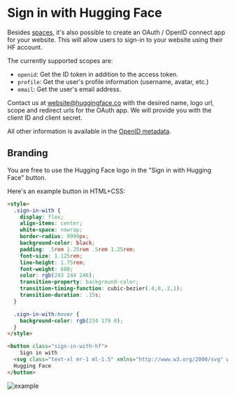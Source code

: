 # Sign in with Hugging Face

Besides [spaces](https://huggingface.co/docs/hub/spaces-oauth), it's also possible to create an OAuth / OpenID connect app for your website. This will allow users to sign-in to your website using their HF account.

The currently supported scopes are:

- `openid`: Get the ID token in addition to the access token.
- `profile`: Get the user's profile information (username, avatar, etc.)
- `email`: Get the user's email address.

Contact us at [website@huggingface.co](mailto:website@huggingface.co) with the desired name, logo url, scope and redirect urls for the OAuth app. We will provide you with the client ID and client secret.

All other information is available in the [OpenID metadata](https://huggingface.co/.well-known/openid-configuration).

## Branding

You are free to use the Hugging Face logo in the "Sign in with Hugging Face" button.

Here's an example button in HTML+CSS:

```html
<style>
  .sign-in-with {
    display: flex;
    align-items: center;
    white-space: nowrap;
    border-radius: 9999px;
    background-color: black;
    padding: .5rem 1.25rem .5rem 1.25rem;
    font-size: 1.125rem;
    line-height: 1.75rem;
    font-weight: 600;
    color: rgb(243 244 246);
    transition-property: background-color;
    transition-timing-function: cubic-bezier(.4,0,.2,1);
    transition-duration: .15s;
  }

  .sign-in-with:hover {
    background-color: rgb(234 179 8);
  }
</style>

<button class="sign-in-with-hf">
	Sign in with 
  <svg class="text-xl mr-1 ml-1.5" xmlns="http://www.w3.org/2000/svg" width="1em" height="1em" fill="none" viewBox="0 0 95 88"><path fill="#FFD21E" d="M47.21 76.5a34.75 34.75 0 1 0 0-69.5 34.75 34.75 0 0 0 0 69.5Z"></path><path fill="#FF9D0B" d="M81.96 41.75a34.75 34.75 0 1 0-69.5 0 34.75 34.75 0 0 0 69.5 0Zm-73.5 0a38.75 38.75 0 1 1 77.5 0 38.75 38.75 0 0 1-77.5 0Z"></path><path fill="#3A3B45" d="M58.5 32.3c1.28.44 1.78 3.06 3.07 2.38a5 5 0 1 0-6.76-2.07c.61 1.15 2.55-.72 3.7-.32ZM34.95 32.3c-1.28.44-1.79 3.06-3.07 2.38a5 5 0 1 1 6.76-2.07c-.61 1.15-2.56-.72-3.7-.32ZM46.96 56.29c9.83 0 13-8.76 13-13.26 0-2.34-1.57-1.6-4.09-.36-2.33 1.15-5.46 2.74-8.9 2.74-7.19 0-13-6.88-13-2.38s3.16 13.26 13 13.26Z"></path><mask id="a" width="27" height="16" x="33" y="41" maskUnits="userSpaceOnUse"><path fill="#fff" d="M46.96 56.29c9.83 0 13-8.76 13-13.26 0-2.34-1.57-1.6-4.09-.36-2.33 1.15-5.46 2.74-8.9 2.74-7.19 0-13-6.88-13-2.38s3.16 13.26 13 13.26Z"></path></mask><g mask="url(#a)"><path fill="#F94040" d="M47.21 66.5a8.67 8.67 0 0 0 2.65-16.94c-.84-.26-1.73 2.6-2.65 2.6-.86 0-1.7-2.88-2.48-2.65a8.68 8.68 0 0 0 2.48 16.99Z"></path></g><path fill="#FF9D0B" d="M70.71 37a3.25 3.25 0 1 0 0-6.5 3.25 3.25 0 0 0 0 6.5ZM24.21 37a3.25 3.25 0 1 0 0-6.5 3.25 3.25 0 0 0 0 6.5ZM17.52 48c-1.62 0-3.06.66-4.07 1.87a5.97 5.97 0 0 0-1.33 3.76 7.1 7.1 0 0 0-1.94-.3c-1.55 0-2.95.59-3.94 1.66a5.8 5.8 0 0 0-.8 7 5.3 5.3 0 0 0-1.79 2.82c-.24.9-.48 2.8.8 4.74a5.22 5.22 0 0 0-.37 5.02c1.02 2.32 3.57 4.14 8.52 6.1 3.07 1.22 5.89 2 5.91 2.01a44.33 44.33 0 0 0 10.93 1.6c5.86 0 10.05-1.8 12.46-5.34 3.88-5.69 3.33-10.9-1.7-15.92-2.77-2.78-4.62-6.87-5-7.77-.78-2.66-2.84-5.62-6.25-5.62a5.7 5.7 0 0 0-4.6 2.46c-1-1.26-1.98-2.25-2.86-2.82A7.4 7.4 0 0 0 17.52 48Zm0 4c.51 0 1.14.22 1.82.65 2.14 1.36 6.25 8.43 7.76 11.18.5.92 1.37 1.31 2.14 1.31 1.55 0 2.75-1.53.15-3.48-3.92-2.93-2.55-7.72-.68-8.01.08-.02.17-.02.24-.02 1.7 0 2.45 2.93 2.45 2.93s2.2 5.52 5.98 9.3c3.77 3.77 3.97 6.8 1.22 10.83-1.88 2.75-5.47 3.58-9.16 3.58-3.81 0-7.73-.9-9.92-1.46-.11-.03-13.45-3.8-11.76-7 .28-.54.75-.76 1.34-.76 2.38 0 6.7 3.54 8.57 3.54.41 0 .7-.17.83-.6.79-2.85-12.06-4.05-10.98-8.17.2-.73.71-1.02 1.44-1.02 3.14 0 10.2 5.53 11.68 5.53.11 0 .2-.03.24-.1.74-1.2.33-2.04-4.9-5.2-5.21-3.16-8.88-5.06-6.8-7.33.24-.26.58-.38 1-.38 3.17 0 10.66 6.82 10.66 6.82s2.02 2.1 3.25 2.1c.28 0 .52-.1.68-.38.86-1.46-8.06-8.22-8.56-11.01-.34-1.9.24-2.85 1.31-2.85Z"></path><path fill="#FFD21E" d="M38.6 76.69c2.75-4.04 2.55-7.07-1.22-10.84-3.78-3.77-5.98-9.3-5.98-9.3s-.82-3.2-2.69-2.9c-1.87.3-3.24 5.08.68 8.01 3.91 2.93-.78 4.92-2.29 2.17-1.5-2.75-5.62-9.82-7.76-11.18-2.13-1.35-3.63-.6-3.13 2.2.5 2.79 9.43 9.55 8.56 11-.87 1.47-3.93-1.71-3.93-1.71s-9.57-8.71-11.66-6.44c-2.08 2.27 1.59 4.17 6.8 7.33 5.23 3.16 5.64 4 4.9 5.2-.75 1.2-12.28-8.53-13.36-4.4-1.08 4.11 11.77 5.3 10.98 8.15-.8 2.85-9.06-5.38-10.74-2.18-1.7 3.21 11.65 6.98 11.76 7.01 4.3 1.12 15.25 3.49 19.08-2.12Z"></path><path fill="#FF9D0B" d="M77.4 48c1.62 0 3.07.66 4.07 1.87a5.97 5.97 0 0 1 1.33 3.76 7.1 7.1 0 0 1 1.95-.3c1.55 0 2.95.59 3.94 1.66a5.8 5.8 0 0 1 .8 7 5.3 5.3 0 0 1 1.78 2.82c.24.9.48 2.8-.8 4.74a5.22 5.22 0 0 1 .37 5.02c-1.02 2.32-3.57 4.14-8.51 6.1-3.08 1.22-5.9 2-5.92 2.01a44.33 44.33 0 0 1-10.93 1.6c-5.86 0-10.05-1.8-12.46-5.34-3.88-5.69-3.33-10.9 1.7-15.92 2.78-2.78 4.63-6.87 5.01-7.77.78-2.66 2.83-5.62 6.24-5.62a5.7 5.7 0 0 1 4.6 2.46c1-1.26 1.98-2.25 2.87-2.82A7.4 7.4 0 0 1 77.4 48Zm0 4c-.51 0-1.13.22-1.82.65-2.13 1.36-6.25 8.43-7.76 11.18a2.43 2.43 0 0 1-2.14 1.31c-1.54 0-2.75-1.53-.14-3.48 3.91-2.93 2.54-7.72.67-8.01a1.54 1.54 0 0 0-.24-.02c-1.7 0-2.45 2.93-2.45 2.93s-2.2 5.52-5.97 9.3c-3.78 3.77-3.98 6.8-1.22 10.83 1.87 2.75 5.47 3.58 9.15 3.58 3.82 0 7.73-.9 9.93-1.46.1-.03 13.45-3.8 11.76-7-.29-.54-.75-.76-1.34-.76-2.38 0-6.71 3.54-8.57 3.54-.42 0-.71-.17-.83-.6-.8-2.85 12.05-4.05 10.97-8.17-.19-.73-.7-1.02-1.44-1.02-3.14 0-10.2 5.53-11.68 5.53-.1 0-.19-.03-.23-.1-.74-1.2-.34-2.04 4.88-5.2 5.23-3.16 8.9-5.06 6.8-7.33-.23-.26-.57-.38-.98-.38-3.18 0-10.67 6.82-10.67 6.82s-2.02 2.1-3.24 2.1a.74.74 0 0 1-.68-.38c-.87-1.46 8.05-8.22 8.55-11.01.34-1.9-.24-2.85-1.31-2.85Z"></path><path fill="#FFD21E" d="M56.33 76.69c-2.75-4.04-2.56-7.07 1.22-10.84 3.77-3.77 5.97-9.3 5.97-9.3s.82-3.2 2.7-2.9c1.86.3 3.23 5.08-.68 8.01-3.92 2.93.78 4.92 2.28 2.17 1.51-2.75 5.63-9.82 7.76-11.18 2.13-1.35 3.64-.6 3.13 2.2-.5 2.79-9.42 9.55-8.55 11 .86 1.47 3.92-1.71 3.92-1.71s9.58-8.71 11.66-6.44c2.08 2.27-1.58 4.17-6.8 7.33-5.23 3.16-5.63 4-4.9 5.2.75 1.2 12.28-8.53 13.36-4.4 1.08 4.11-11.76 5.3-10.97 8.15.8 2.85 9.05-5.38 10.74-2.18 1.69 3.21-11.65 6.98-11.76 7.01-4.31 1.12-15.26 3.49-19.08-2.12Z"></path></svg> 
  Hugging Face
</button>
```

![example](https://cdn-uploads.huggingface.co/production/uploads/61d2f90c3c2083e1c08af22d/d4IAxpxgkuHiI1yufuSlz.png)